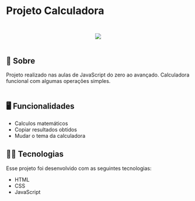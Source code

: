 <h1 alinhar="Centro">
  <p>Projeto Calculadora</p>
</h1>

<br>

<div align="center">
<img src ="https://github.com/HebertDoPrado/Projeto-Calculadora/assets/149273168/8e6edc2a-505f-4c6d-b719-25541cc4b707.png">
</div>
<br>

<h2>🚨 Sobre</h2>
Projeto realizado nas aulas de JavaScript do zero ao avançado. Calculadora funcional com algumas operações simples.
<br><br>

<h2>🖥️ Funcionalidades</h2>

- Calculos matemáticos
- Copiar resultados obtidos
- Mudar o tema da calculadora
  <br>

<h2>🚀🔥 Tecnologias</h2>

Esse projeto foi desenvolvido com as seguintes tecnologias:

- HTML
- CSS
- JavaScript
